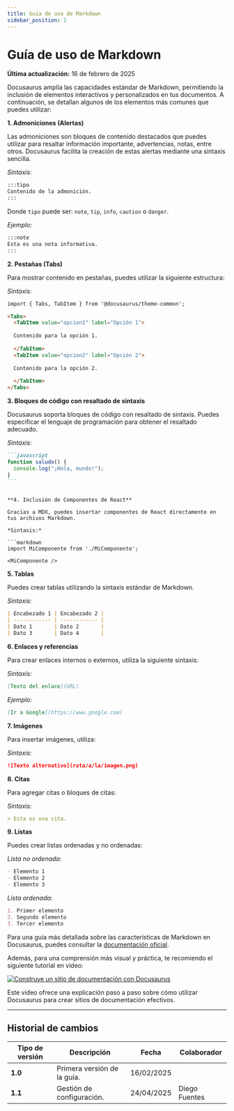```yaml
---
title: Guía de uso de Markdown
sidebar_position: 2
---
```


# Guía de uso de Markdown

**Última actualización:** 16 de febrero de 2025

Docusaurus amplía las capacidades estándar de Markdown, permitiendo la inclusión de elementos interactivos y personalizados en tus documentos. A continuación, se detallan algunos de los elementos más comunes que puedes utilizar:

**1. Admoniciones (Alertas)**

Las admoniciones son bloques de contenido destacados que puedes utilizar para resaltar información importante, advertencias, notas, entre otros. Docusaurus facilita la creación de estas alertas mediante una sintaxis sencilla.

_Sintaxis:_

```markdown
:::tipo
Contenido de la admonición.
:::
```

Donde `tipo` puede ser: `note`, `tip`, `info`, `caution` o `danger`.

_Ejemplo:_

```markdown
:::note
Esta es una nota informativa.
:::
```

**2. Pestañas (Tabs)**

Para mostrar contenido en pestañas, puedes utilizar la siguiente estructura:

_Sintaxis:_

```markdown
import { Tabs, TabItem } from '@docusaurus/theme-common';

<Tabs>
  <TabItem value="opcion1" label="Opción 1">
  
  Contenido para la opción 1.
  
  </TabItem>
  <TabItem value="opcion2" label="Opción 2">
  
  Contenido para la opción 2.
  
  </TabItem>
</Tabs>
```

**3. Bloques de código con resaltado de sintaxis**

Docusaurus soporta bloques de código con resaltado de sintaxis. Puedes especificar el lenguaje de programación para obtener el resaltado adecuado.

_Sintaxis:_

````markdown
```javascript
function saludo() {
  console.log("¡Hola, mundo!");
}
```
````

````

**4. Inclusión de Componentes de React**

Gracias a MDX, puedes insertar componentes de React directamente en tus archivos Markdown.

*Sintaxis:*

```markdown
import MiComponente from './MiComponente';

<MiComponente />
````

**5. Tablas**

Puedes crear tablas utilizando la sintaxis estándar de Markdown.

_Sintaxis:_

```markdown
| Encabezado 1 | Encabezado 2 |
| ------------ | ------------ |
| Dato 1       | Dato 2       |
| Dato 3       | Dato 4       |
```

**6. Enlaces y referencias**

Para crear enlaces internos o externos, utiliza la siguiente sintaxis:

_Sintaxis:_

```markdown
[Texto del enlace](URL)
```

_Ejemplo:_

```markdown
[Ir a Google](https://www.google.com)
```

**7. Imágenes**

Para insertar imágenes, utiliza:

_Sintaxis:_

```markdown
![Texto alternativo](ruta/a/la/imagen.png)
```

**8. Citas**

Para agregar citas o bloques de citas:

_Sintaxis:_

```markdown
> Esta es una cita.
```

**9. Listas**

Puedes crear listas ordenadas y no ordenadas:

_Lista no ordenada:_

```markdown
- Elemento 1
- Elemento 2
- Elemento 3
```

_Lista ordenada:_

```markdown
1. Primer elemento
2. Segundo elemento
3. Tercer elemento
```

Para una guía más detallada sobre las características de Markdown en Docusaurus, puedes consultar la [documentación oficial](https://docusaurus.io/docs/markdown-features).

Además, para una comprensión más visual y práctica, te recomiendo el siguiente tutorial en video:

[![Construye un sitio de documentación con Docusaurus](https://img.youtube.com/vi/2R53Y7eP45k/0.jpg)](https://www.youtube.com/watch?v=2R53Y7eP45k)

Este video ofrece una explicación paso a paso sobre cómo utilizar Docusaurus para crear sitios de documentación efectivos.


---

## Historial de cambios

| **Tipo de versión** | **Descripción** | **Fecha**  | **Colaborador** |
| ------------------- | --------------- | ---------- | --------------- |
| **1.0**             | Primera versión de la guía. | 16/02/2025 |   |
| **1.1**             |  Gestión de configuración.  | 24/04/2025 | Diego Fuentes |